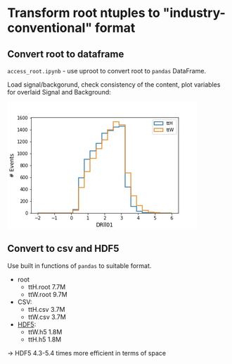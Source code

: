 # Transform root ntuples to "industry-conventional" format

## Convert root to dataframe
`access_root.ipynb` - use uproot to convert root to `pandas` DataFrame.

Load signal/backgorund, check consistency of the content, plot variables for overlaid Signal and Background:

![Example](Plots/var.jpg)

## Convert to csv and HDF5
Use built in functions of `pandas` to suitable format.
 * root
     * ttH.root 7.7M 
     * ttW.root 9.7M
 * CSV:
     * ttH.csv  3.7M  
     * ttW.csv  3.7M  
 * [HDF5](https://www.hdfgroup.org/solutions/hdf5/):
     * ttW.h5  1.8M  
     * ttH.h5  1.8M  

&rarr; HDF5 4.3-5.4 times more efficient in terms of space
